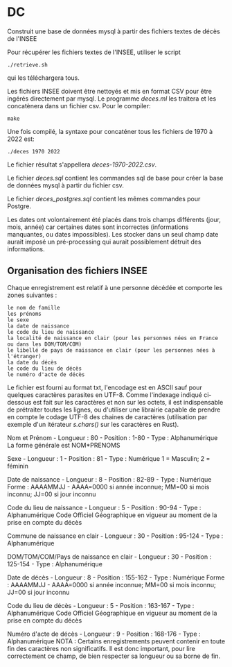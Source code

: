 # DC
Construit une base de données mysql à partir des fichiers textes de décès de l'INSEE

Pour récupérer les fichiers textes de l'INSEE, utiliser le script

    ./retrieve.sh
qui les téléchargera tous.

Les fichiers INSEE doivent être nettoyés et mis en format CSV pour être ingérés directement par mysql.
Le programme *deces.ml* les traitera et les concatènera dans un fichier csv.
Pour le compiler:

    make
Une fois compilé, la syntaxe pour concaténer tous les fichiers de 1970 à 2022 est:

    ./deces 1970 2022
Le fichier résultat s'appellera *deces-1970-2022.csv*.

Le fichier *deces.sql* contient les commandes sql de base pour créer la base de données mysql à partir du fichier csv.

Le fichier *deces_postgres.sql* contient les mêmes commandes pour Postgre.

Les dates ont volontairement été placés dans trois champs différents (jour, mois, année) car certaines dates sont incorrectes (informations manquantes, ou dates impossibles). Les stocker dans un seul champ date aurait imposé un pré-processing qui aurait possiblement détruit des informations.

<h2>Organisation des fichiers INSEE</h2>

Chaque enregistrement est relatif à une personne décédée et comporte les zones suivantes :

    le nom de famille
    les prénoms
    le sexe
    la date de naissance
    le code du lieu de naissance
    la localité de naissance en clair (pour les personnes nées en France ou dans les DOM/TOM/COM)
    le libellé de pays de naissance en clair (pour les personnes nées à l'étranger)
    la date du décès
    le code du lieu de décès
    le numéro d'acte de décès


Le fichier est fourni au format txt, l'encodage est en ASCII sauf pour quelques caractères parasites en UTF-8. Comme l'indexage indiqué ci-dessous est fait sur les caractères et non sur les octets, il est indispensable de prétraiter toutes les lignes, ou d'utiliser une librairie capable de prendre en compte le codage UTF-8 des chaines de caractères (utilisation par exemple d'un itérateur *s.chars()* sur les caractères en Rust).

Nom et Prénom - Longueur : 80 - Position : 1-80 - Type : Alphanumérique
La forme générale est NOM*PRENOMS

Sexe - Longueur : 1 - Position : 81 - Type : Numérique
1 = Masculin; 2 = féminin

Date de naissance - Longueur : 8 - Position : 82-89 - Type : Numérique
Forme : AAAAMMJJ - AAAA=0000 si année inconnue; MM=00 si mois inconnu; JJ=00 si jour inconnu

Code du lieu de naissance - Longueur : 5 - Position : 90-94 - Type : Alphanumérique
Code Officiel Géographique en vigueur au moment de la prise en compte du décès

Commune de naissance en clair - Longueur : 30 - Position : 95-124 - Type : Alphanumérique

DOM/TOM/COM/Pays de naissance en clair - Longueur : 30 - Position : 125-154 - Type : Alphanumérique

Date de décès - Longueur : 8 - Position : 155-162 - Type : Numérique
Forme : AAAAMMJJ - AAAA=0000 si année inconnue; MM=00 si mois inconnu; JJ=00 si jour inconnu

Code du lieu de décès - Longueur : 5 - Position : 163-167 - Type : Alphanumérique
Code Officiel Géographique en vigueur au moment de la prise en compte du décès

Numéro d'acte de décès - Longueur : 9 - Position : 168-176 - Type : Alphanumérique
NOTA : Certains enregistrements peuvent contenir en toute fin des caractères non significatifs. Il est donc important, pour lire correctement ce champ, de bien respecter sa longueur ou sa borne de fin.
